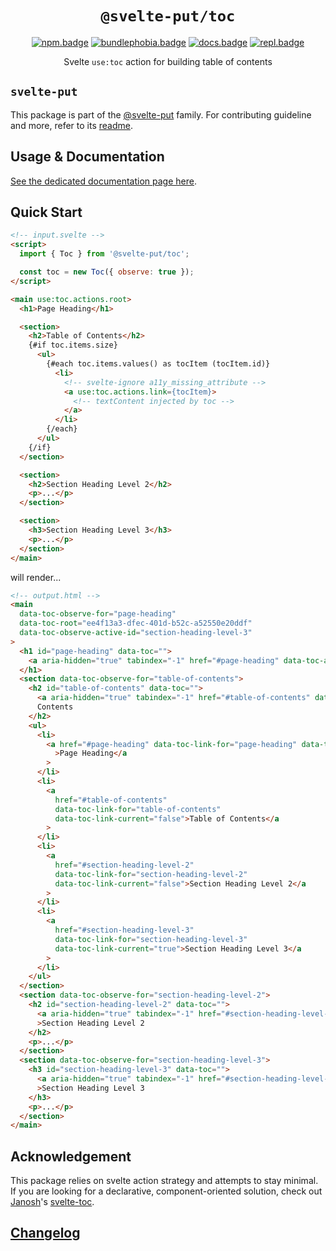<div align="center">

# `@svelte-put/toc`

[![npm.badge]][npm] [![bundlephobia.badge]][bundlephobia] [![docs.badge]][docs] [![repl.badge]][repl]

Svelte `use:toc` action for building table of contents

</div>

## `svelte-put`

This package is part of the [@svelte-put][github.monorepo] family. For contributing guideline and more, refer to its [readme][github.monorepo].

## Usage & Documentation

[See the dedicated documentation page here][docs].

## Quick Start

```html
<!-- input.svelte -->
<script>
  import { Toc } from '@svelte-put/toc';

  const toc = new Toc({ observe: true });
</script>

<main use:toc.actions.root>
  <h1>Page Heading</h1>

  <section>
    <h2>Table of Contents</h2>
    {#if toc.items.size}
      <ul>
        {#each toc.items.values() as tocItem (tocItem.id)}
          <li>
            <!-- svelte-ignore a11y_missing_attribute -->
            <a use:toc.actions.link={tocItem}>
              <!-- textContent injected by toc -->
            </a>
          </li>
        {/each}
      </ul>
    {/if}
  </section>

  <section>
    <h2>Section Heading Level 2</h2>
    <p>...</p>
  </section>

  <section>
    <h3>Section Heading Level 3</h3>
    <p>...</p>
  </section>
</main>
```

will render...

```html
<!-- output.html -->
<main
  data-toc-observe-for="page-heading"
  data-toc-root="ee4f13a3-dfec-401d-b52c-a52550e20ddf"
  data-toc-observe-active-id="section-heading-level-3"
>
  <h1 id="page-heading" data-toc="">
    <a aria-hidden="true" tabindex="-1" href="#page-heading" data-toc-anchor="">#</a>Page Heading
  </h1>
  <section data-toc-observe-for="table-of-contents">
    <h2 id="table-of-contents" data-toc="">
      <a aria-hidden="true" tabindex="-1" href="#table-of-contents" data-toc-anchor="">#</a>Table of
      Contents
    </h2>
    <ul>
      <li>
        <a href="#page-heading" data-toc-link-for="page-heading" data-toc-link-current="false"
          >Page Heading</a
        >
      </li>
      <li>
        <a
          href="#table-of-contents"
          data-toc-link-for="table-of-contents"
          data-toc-link-current="false">Table of Contents</a
        >
      </li>
      <li>
        <a
          href="#section-heading-level-2"
          data-toc-link-for="section-heading-level-2"
          data-toc-link-current="false">Section Heading Level 2</a
        >
      </li>
      <li>
        <a
          href="#section-heading-level-3"
          data-toc-link-for="section-heading-level-3"
          data-toc-link-current="true">Section Heading Level 3</a
        >
      </li>
    </ul>
  </section>
  <section data-toc-observe-for="section-heading-level-2">
    <h2 id="section-heading-level-2" data-toc="">
      <a aria-hidden="true" tabindex="-1" href="#section-heading-level-2" data-toc-anchor="">#</a
      >Section Heading Level 2
    </h2>
    <p>...</p>
  </section>
  <section data-toc-observe-for="section-heading-level-3">
    <h3 id="section-heading-level-3" data-toc="">
      <a aria-hidden="true" tabindex="-1" href="#section-heading-level-3" data-toc-anchor="">#</a
      >Section Heading Level 3
    </h3>
    <p>...</p>
  </section>
</main>
```

## Acknowledgement

This package relies on svelte action strategy and attempts to stay minimal. If you are looking for a declarative, component-oriented solution, check out [Janosh][janosh]'s [svelte-toc].

## [Changelog][github.changelog]

<!-- github specifics -->

[github.monorepo]: https://github.com/vnphanquang/svelte-put
[github.changelog]: https://github.com/vnphanquang/svelte-put/blob/main/packages/toc/CHANGELOG.md

<!-- heading badge -->

[npm.badge]: https://img.shields.io/npm/v/@svelte-put/toc
[npm]: https://www.npmjs.com/package/@svelte-put/toc
[bundlephobia.badge]: https://img.shields.io/bundlephobia/minzip/@svelte-put/toc?label=minzipped
[bundlephobia]: https://bundlephobia.com/package/@svelte-put/toc

<!-- external resources -->

[svelte-toc]: https://github.com/janosh/svelte-toc
[janosh]: https://github.com/janosh

<!-- repl -->

[repl]: https://svelte.dev/repl/d9c896ac62cd41d49f80ffa249d292e6
[repl.badge]: https://img.shields.io/static/v1?label=&message=Svelte+REPL&logo=svelte&logoColor=fff&color=ff3e00
[docs]: https://svelte-put.vnphanquang.com/docs/toc
[docs.badge]: https://img.shields.io/badge/-Docs%20Site-blue
